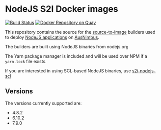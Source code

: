 # NodeJS S2I Docker images

[![Build Status](https://travis-ci.org/ausnimbus/s2i-nodejs.svg?branch=master)](https://travis-ci.org/ausnimbus/s2i-nodejs)
[![Docker Repository on Quay](https://quay.io/repository/ausnimbus/s2i-nodejs/status "Docker Repository on Quay")](https://quay.io/repository/ausnimbus/s2i-nodejs)

This repository contains the source for the [source-to-image](https://github.com/openshift/source-to-image)
builders used to deploy [NodeJS applications](https://www.ausnimbus.com.au/languages/nodejs/)
on [AusNimbus](https://www.ausnimbus.com.au/).

The builders are built using NodeJS binaries from nodejs.org

The Yarn package manager is included and will be used over NPM if a `yarn.lock` file exists.

If you are interested in using SCL-based NodeJS binaries, use [s2i-nodejs-scl](https://github.com/ausnimbus/s2i-nodejs-scl)
## Versions

The versions currently supported are:

- 4.8.2
- 6.10.2
- 7.9.0
